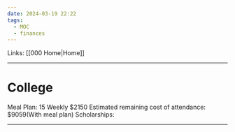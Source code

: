 ```yaml
---
date: 2024-03-19 22:22
tags:
  - MOC
  - finances
---
```

Links: [[000 Home|Home]]

---
# College
Meal Plan: 15 Weekly $2150
Estimated remaining cost of attendance:  $9059(With meal plan)
Scholarships:

---
